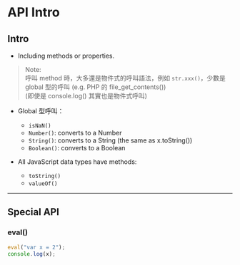 # API Intro

## Intro

* Including methods or properties.

> Note:  
> 呼叫 method 時，大多還是物件式的呼叫語法，例如 `str.xxx()`，少數是 global 型的呼叫 (e.g. PHP 的 file_get_contents())  
> (即使是 console.log() 其實也是物件式呼叫)

* Global 型呼叫：
  * `isNaN()`
  * `Number()`: converts to a Number
  * `String()`: converts to a String (the same as x.toString())
  * `Boolean()`: converts to a Boolean


* All JavaScript data types have methods:
  * `toString()`
  * `valueOf()`

----

## Special API

### eval()

````js
eval("var x = 2");
console.log(x);
````

